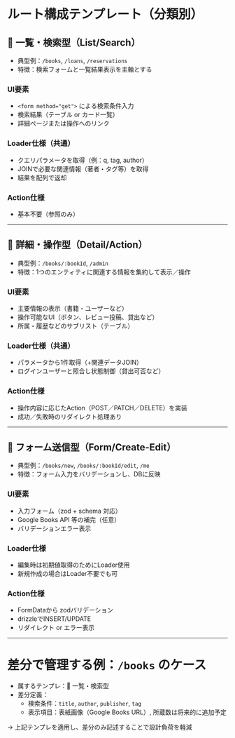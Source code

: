 # ルート構成テンプレート（分類別）

## 📘 一覧・検索型（List/Search）
- 典型例：`/books`, `/loans`, `/reservations`
- 特徴：検索フォームと一覧結果表示を主軸とする

### UI要素
- `<form method="get">` による検索条件入力
- 検索結果（テーブル or カード一覧）
- 詳細ページまたは操作へのリンク

### Loader仕様（共通）
- クエリパラメータを取得（例：q, tag, author）
- JOINで必要な関連情報（著者・タグ等）を取得
- 結果を配列で返却

### Action仕様
- 基本不要（参照のみ）

---

## 📗 詳細・操作型（Detail/Action）
- 典型例：`/books/:bookId`, `/admin`
- 特徴：1つのエンティティに関連する情報を集約して表示／操作

### UI要素
- 主要情報の表示（書籍・ユーザーなど）
- 操作可能なUI（ボタン、レビュー投稿、貸出など）
- 所属・履歴などのサブリスト（テーブル）

### Loader仕様（共通）
- パラメータから1件取得（+関連データJOIN）
- ログインユーザーと照合し状態制御（貸出可否など）

### Action仕様
- 操作内容に応じたAction（POST／PATCH／DELETE）を実装
- 成功／失敗時のリダイレクト処理あり

---

## 📒 フォーム送信型（Form/Create-Edit）
- 典型例：`/books/new`, `/books/:bookId/edit`, `/me`
- 特徴：フォーム入力をバリデーションし、DBに反映

### UI要素
- 入力フォーム（zod + schema 対応）
- Google Books API 等の補完（任意）
- バリデーションエラー表示

### Loader仕様
- 編集時は初期値取得のためにLoader使用
- 新規作成の場合はLoader不要でも可

### Action仕様
- FormDataから zodバリデーション
- drizzleでINSERT/UPDATE
- リダイレクト or エラー表示

---

# 差分で管理する例：`/books` のケース

- 属するテンプレ：📘 一覧・検索型
- 差分定義：
  - 検索条件：`title`, `author`, `publisher`, `tag`
  - 表示項目：表紙画像（Google Books URL）, 所蔵数は将来的に追加予定

→ 上記テンプレを適用し、差分のみ記述することで設計負荷を軽減

